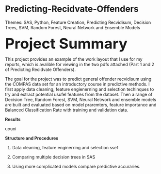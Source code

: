 # Predicting-Recidvate-Offenders

Themes: SAS, Python, Feature Creation, Predicting Recvidisum, Decision Trees, SVM, Random Forest, Neural Network and Ensemble Models

<font size="+7">**Project Summary**</font>

This project provides an example of the work layout that I use for my reports, which is avalible for viewing in the two pdfs attached (Part 1 and 2 of Predicting Recidvate Offenders).

The goal for the project was to predict general offender recvidisum using the COMPAS data set for an introductory course in predictive methods. I first apply data cleaning, feature engienerning and selection techinques to try and extract potential usufel features from the dataset. Then a range of Decision Tree, Random Forest, SVM, Neural Network and ensemble models are built and evaluated based on model praremters, feature importance and Balanced Classification Rate with training and validation data. 

**Results**

uouoi

**Structure and Procedures**

 1. Data cleaning, feature enginerring and selection
    ssef
 2. Comparing multiple decision trees in SAS
     
 3. Using more complicated models compare predictive accuraries. 


